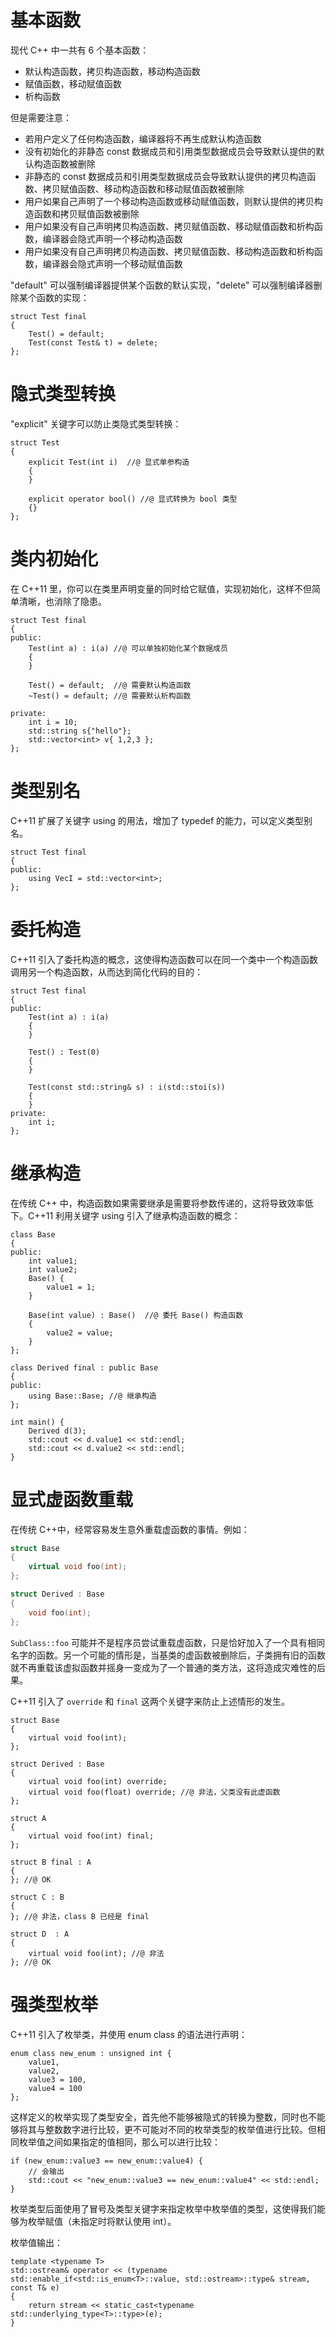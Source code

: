 # 基本函数

现代 C++ 中一共有 6 个基本函数：

- 默认构造函数，拷贝构造函数，移动构造函数
- 赋值函数，移动赋值函数
- 析构函数

但是需要注意：

- 若用户定义了任何构造函数，编译器将不再生成默认构造函数
- 没有初始化的非静态 const 数据成员和引用类型数据成员会导致默认提供的默认构造函数被删除
- 非静态的 const 数据成员和引用类型数据成员会导致默认提供的拷贝构造函数、拷贝赋值函数、移动构造函数和移动赋值函数被删除  
- 用户如果自己声明了一个移动构造函数或移动赋值函数，则默认提供的拷贝构造函数和拷贝赋值函数被删除  
- 用户如果没有自己声明拷贝构造函数、拷贝赋值函数、移动赋值函数和析构函数，编译器会隐式声明一个移动构造函数  
- 用户如果没有自己声明拷贝构造函数、拷贝赋值函数、移动构造函数和析构函数，编译器会隐式声明一个移动赋值函数  

"default" 可以强制编译器提供某个函数的默认实现，"delete" 可以强制编译器删除某个函数的实现：

```
struct Test final
{
	Test() = default;
	Test(const Test& t) = delete;
};
```

# 隐式类型转换

"explicit"  关键字可以防止类隐式类型转换：

```
struct Test
{
	explicit Test(int i)  //@ 显式单参构造
	{
	}
	
	explicit operator bool() //@ 显式转换为 bool 类型
	{}
};
```

# 类内初始化

在 C++11 里，你可以在类里声明变量的同时给它赋值，实现初始化，这样不但简单清晰，也消除了隐患。  

```
struct Test final
{
public:
	Test(int a) : i(a) //@ 可以单独初始化某个数据成员
	{
	}

	Test() = default;  //@ 需要默认构造函数
	~Test() = default; //@ 需要默认析构函数

private:
	int i = 10;
	std::string s{"hello"};
	std::vector<int> v{ 1,2,3 };
};
```

# 类型别名

C++11 扩展了关键字 using 的用法，增加了 typedef 的能力，可以定义类型别名。  

```
struct Test final
{
public:
	using VecI = std::vector<int>;
};
```

# 委托构造

C++11 引入了委托构造的概念，这使得构造函数可以在同一个类中一个构造函数调用另一个构造函数，从而达到简化代码的目的：

```
struct Test final
{
public:
	Test(int a) : i(a)
	{
	}

	Test() : Test(0)
	{
	}

	Test(const std::string& s) : i(std::stoi(s))
	{
	}
private:
	int i;
};
```

# 继承构造

在传统 C++ 中，构造函数如果需要继承是需要将参数传递的，这将导致效率低下。C++11 利用关键字 using 引入了继承构造函数的概念：

```
class Base 
{
public:
	int value1;
	int value2;
	Base() {
		value1 = 1;
	}

	Base(int value) : Base()  //@ 委托 Base() 构造函数
	{
		value2 = value;
	}
};

class Derived final : public Base
{
public:
	using Base::Base; //@ 继承构造
};

int main() {
	Derived d(3);
	std::cout << d.value1 << std::endl;
	std::cout << d.value2 << std::endl;
}
```

# 显式虚函数重载

在传统 C++中，经常容易发生意外重载虚函数的事情。例如：

```cpp
struct Base
{
	virtual void foo(int);
};

struct Derived : Base
{
	void foo(int);
};
```

`SubClass::foo` 可能并不是程序员尝试重载虚函数，只是恰好加入了一个具有相同名字的函数。另一个可能的情形是，当基类的虚函数被删除后，子类拥有旧的函数就不再重载该虚拟函数并摇身一变成为了一个普通的类方法，这将造成灾难性的后果。

C++11 引入了 `override` 和 `final` 这两个关键字来防止上述情形的发生。

```
struct Base
{
	virtual void foo(int);
};

struct Derived : Base
{
	virtual void foo(int) override;
	virtual void foo(float) override; //@ 非法，父类没有此虚函数
};
```

```
struct A
{
	virtual void foo(int) final;
};

struct B final : A
{
}; //@ OK

struct C : B
{
}; //@ 非法，class B 已经是 final

struct D  : A
{
	virtual void foo(int); //@ 非法
}; //@ OK
```

# 强类型枚举

C++11 引入了枚举类，并使用 enum class 的语法进行声明：

```
enum class new_enum : unsigned int {
    value1,
    value2,
    value3 = 100,
    value4 = 100
};
```

这样定义的枚举实现了类型安全，首先他不能够被隐式的转换为整数，同时也不能够将其与整数数字进行比较，更不可能对不同的枚举类型的枚举值进行比较。但相同枚举值之间如果指定的值相同，那么可以进行比较：

```
if (new_enum::value3 == new_enum::value4) {
    // 会输出
    std::cout << "new_enum::value3 == new_enum::value4" << std::endl;
}
```

枚举类型后面使用了冒号及类型关键字来指定枚举中枚举值的类型，这使得我们能够为枚举赋值（未指定时将默认使用 int）。

枚举值输出：

```
template <typename T>
std::ostream& operator << (typename std::enable_if<std::is_enum<T>::value, std::ostream>::type& stream, const T& e)
{
	return stream << static_cast<typename std::underlying_type<T>::type>(e);
}
```

